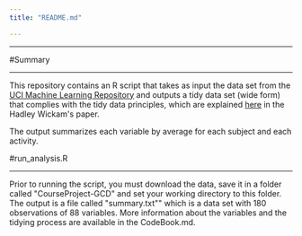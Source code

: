 ```yaml
---
title: "README.md"

---
```


***

#Summary

***

This repository contains an R script that takes as input the data set from the [UCI Machine Learning Repository](http://archive.ics.uci.edu/ml/datasets/Human+Activity+Recognition+Using+Smartphones) and outputs a tidy data set (wide form) that complies with the tidy data principles, which are explained [here](http://www.jstatsoft.org/v59/i10/paper) in the Hadley Wickam's paper.

The output summarizes each variable by average for each subject and each activity.

 


#run_analysis.R

***

Prior to running the script, you must download the data, save it in a folder called "CourseProject-GCD" and set your working directory to this folder.
The output is a file called "summary.txt"" which is a data set with 180 observations of 88 variables.
More information about the variables and the tidying process are available in the CodeBook.md.